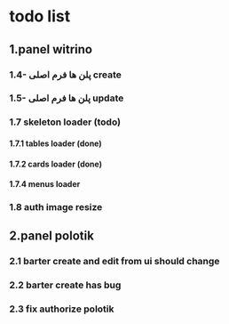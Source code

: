 # todo list

## 1.panel witrino

### 1.4- پلن ها فرم اصلی create

### 1.5- پلن ها فرم اصلی update

### 1.7 skeleton loader (todo)

#### 1.7.1 tables loader (done)

#### 1.7.2 cards loader (done)

#### 1.7.4 menus loader

### 1.8 auth image resize

## 2.panel polotik

### 2.1 barter create and edit from ui should change

### 2.2 barter create has bug

### 2.3 fix authorize polotik
